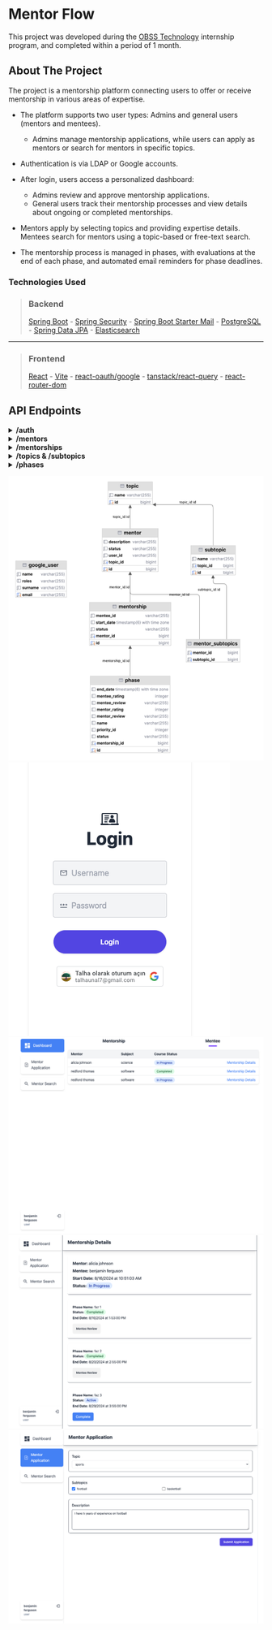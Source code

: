 # Mentor Flow

This project was developed during the [OBSS Technology](https://obss.tech/tr/) internship program, and completed within a period of 1 month.

## About The Project

The project is a mentorship platform connecting users to offer or receive mentorship in various areas of expertise.

* The platform supports two user types: Admins and general users (mentors and mentees).
  * Admins manage mentorship applications, while users can apply as mentors or search for mentors in specific topics.

* Authentication is via LDAP or Google accounts.

* After login, users access a personalized dashboard:
  * Admins review and approve mentorship applications.
  * General users track their mentorship processes and view details about ongoing or completed mentorships.

* Mentors apply by selecting topics and providing expertise details. Mentees search for mentors using a topic-based or free-text search.

* The mentorship process is managed in phases, with evaluations at the end of each phase, and automated email reminders for phase deadlines.

### Technologies Used

> ### Backend
> [Spring Boot](https://spring.io/projects/spring-boot) -
> [Spring Security](https://spring.io/projects/spring-security) -
> [Spring Boot Starter Mail](https://spring.io/projects/spring-boot) -
> [PostgreSQL](https://www.postgresql.org/) -
> [Spring Data JPA](https://spring.io/projects/spring-data-jpa) -
> [Elasticsearch](https://www.elastic.co/elasticsearch/)
---
> ### Frontend
> [React](https://react.dev/) -
> [Vite](https://vitejs.dev/) -
> [react-oauth/google](https://www.npmjs.com/package/@react-oauth/google) -
> [tanstack/react-query](https://tanstack.com/query/latest) -
> [react-router-dom](https://reactrouter.com/en/main)

## API Endpoints

<details>
  <summary><strong>/auth</strong></summary>

| Endpoint                  | Method | Description                              |
|---------------------------|--------|------------------------------------------|
| `/api/login`              | POST   | Login with username and password         |
| `/oauth/login`            | POST   | Login with Google                        |
| `/api/verify-token`       | GET    | Verify the validity of the token         |
| `/api/logout`             | POST   | Logout the current user                  |

</details>

<details>
  <summary><strong>/mentors</strong></summary>

| Endpoint                                              | Method | Description                                    |
|-------------------------------------------------------|--------|------------------------------------------------|
| `/api/mentors`                                        | POST   | Create a mentor                                |
| `/api/mentors`                                        | GET    | Get all mentors                                |
| `/api/mentors/query?query=football`                   | GET    | Search mentors based on ElasticSearch query    |
| `/api/mentors/{id}`                                   | GET    | Get mentor by ID                               |
| `/api/mentors/{id}/status`                            | POST   | Change mentor status (approve/reject)          |
| `/api/mentors/search?topicId=5&subtopicIds=1,3`       | GET    | Search mentors by topic and subtopics          |

</details>

<details>
  <summary><strong>/mentorships</strong></summary>

| Endpoint                                              | Method | Description                                    |
|-------------------------------------------------------|--------|------------------------------------------------|
| `/api/mentorships/pick-mentor/{id}`                   | POST   | Pick a mentor for mentorship                   |
| `/api/mentorships/{id}`                               | GET    | Get mentorship by ID                           |
| `/api/mentorships/mentor-processes`                   | GET    | Get mentor processes                           |
| `/api/mentorships/mentee-processes`                   | GET    | Get mentee processes                           |

</details>

<details>
  <summary><strong>/topics & /subtopics</strong></summary>

| Endpoint                                              | Method | Description                                    |
|-------------------------------------------------------|--------|------------------------------------------------|
| `/api/topics`                                         | GET    | Get all topics                                 |
| `/api/topics`                                         | POST   | Create a new topic                             |
| `/api/subtopics/{id}`                                 | GET    | Get subtopics by topic ID                      |
| `/api/subtopics`                                      | POST   | Create a new subtopic                          |

</details>

<details>
  <summary><strong>/phases</strong></summary>

| Endpoint                                              | Method | Description                                    |
|-------------------------------------------------------|--------|------------------------------------------------|
| `/api/phases`                                         | POST   | Create a new phase                             |
| `/api/phases/{id}`                                    | GET    | Get phases by mentorship ID                    |
| `/api/phases/{id}/completion`                         | PUT    | Complete a phase                               |

</details>


![image](./images/diagram.png)
![image](./images/4.png)
![image](./images/3.png)
![image](./images/1.png)
![image](./images/2.png)
